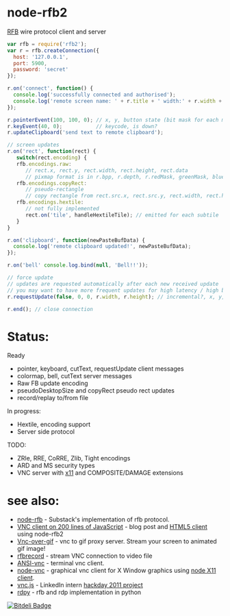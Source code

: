 node-rfb2
=========

[RFB](http://en.wikipedia.org/wiki/RFB_protocol) wire protocol client and server

```js
var rfb = require('rfb2');
var r = rfb.createConnection({
  host: '127.0.0.1',
  port: 5900,
  password: 'secret'
});

r.on('connect', function() {
  console.log('successfully connected and authorised');
  console.log('remote screen name: ' + r.title + ' width:' + r.width + ' height: ' + r.height);
});

r.pointerEvent(100, 100, 0); // x, y, button state (bit mask for each mouse button)
r.keyEvent(40, 0);           // keycode, is down?
r.updateClipboard('send text to remote clipboard');

// screen updates
r.on('rect', function(rect) {
   switch(rect.encoding) {
   rfb.encodings.raw:
      // rect.x, rect.y, rect.width, rect.height, rect.data
      // pixmap format is in r.bpp, r.depth, r.redMask, greenMask, blueMask, redShift, greenShift, blueShift
   rfb.encodings.copyRect:
      // pseudo-rectangle
      // copy rectangle from rect.src.x, rect.src.y, rect.width, rect.height, to rect.x, rect.y
   rfb.encodings.hextile:
      // not fully implemented
      rect.on('tile', handleHextileTile); // emitted for each subtile
   }
}

r.on('clipboard', function(newPasteBufData) {
  console.log('remote clipboard updated!', newPasteBufData);
});

r.on('bell' console.log.bind(null, 'Bell!!'));

// force update
// updates are requested automatically after each new received update
// you may want to have more frequent updates for high latency / high bandwith connection
r.requestUpdate(false, 0, 0, r.width, r.height); // incremental?, x, y, w, h

r.end(); // close connection

```

# Status:

Ready
  - pointer, keyboard, cutText, requestUpdate client messages
  - colormap, bell, cutText server messages
  - Raw FB update encoding
  - pseudoDesktopSize and copyRect pseudo rect updates
  - record/replay to/from file

In progress:
  - Hextile, encoding support
  - Server side protocol

TODO:
  - ZRle, RRE, CoRRE, Zlib, Tight encodings
  - ARD and MS security types
  - VNC server with [x11](https://github.com/sidorares/node-x11) and COMPOSITE/DAMAGE extensions

# see also:
  - [node-rfb](https://github.com/substack/node-rfb) - Substack's implementation of rfb protocol.
  - [VNC client on 200 lines of JavaScript](http://blog.mgechev.com/2013/08/30/vnc-javascript-nodejs/) - blog post and [HTML5 client](https://github.com/mgechev/js-vnc-demo-project) using node-rfb2
  - [Vnc-over-gif](https://github.com/sidorares/vnc-over-gif) - vnc to gif proxy server. Stream your screen to animated gif image!
  - [rfbrecord](https://github.com/sidorares/rfbrecord) - stream VNC connection to video file
  - [ANSI-vnc](https://npmjs.org/package/ansi-vnc) - terminal vnc client.
  - [node-vnc](https://github.com/sidorares/node-vnc) - graphical vnc client for X Window graphics using [node X11 client](https://github.com/sidorares/node-x11).
  - [vnc.js](https://github.com/bgaff/vnc.js) - LinkedIn intern [hackday 2011 project](http://engineering.linkedin.com/javascript/vncjs-how-build-javascript-vnc-client-24-hour-hackday)
  - [rdpy](https://github.com/citronneur/rdpy) - rfb and rdp implementation in python
  

[![Bitdeli Badge](https://d2weczhvl823v0.cloudfront.net/sidorares/node-rfb2/trend.png)](https://bitdeli.com/free "Bitdeli Badge")

